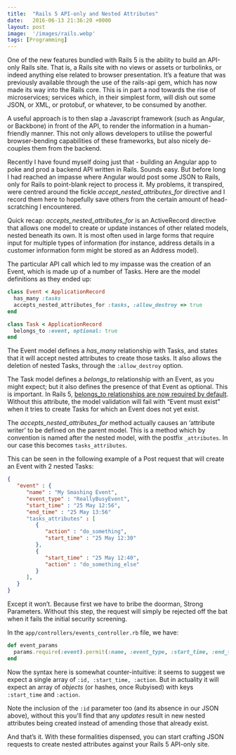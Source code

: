```yaml
---
title:  "Rails 5 API-only and Nested Attributes"
date:   2016-06-13 21:36:20 +0000
layout: post
image:  '/images/rails.webp'
tags: [Programming]
---
```


One of the new features bundled with Rails 5 is the ability to build an API-only Rails site. That is, a Rails site with no views or assets or turbolinks, or indeed anything else related to browser presentation. It’s a feature that was previously available through the use of the rails-api gem, which has now made its way into the Rails core. This is in part a nod towards the rise of microservices; services which, in their simplest form, will dish out some JSON, or XML, or protobuf, or whatever, to be consumed by another.

A useful approach is to then slap a Javascript framework (such as Angular, or Backbone) in front of the API, to render the information in a human-friendly manner. This not only allows developers to utilise the powerful browser-bending capabilities of these frameworks, but also nicely de-couples them from the backend.

Recently I have found myself doing just that - building an Angular app to poke and prod a backend API written in Rails. Sounds easy. But before long I had reached an impasse where Angular would post some JSON to Rails, only for Rails to point-blank reject to process it. My problems, it transpired, were centred around the fickle *accept_nested_attributes_for* directive and I record them here to hopefully save others from the certain amount of head-scratching I encountered.

Quick recap: *accepts_nested_attributes_for* is an ActiveRecord directive that allows one model to create or update instances of other related models, nested beneath its own. It is most often used in large forms that require input for multiple types of information (for instance, address details in a customer information form might be stored as an Address model).

The particular API call which led to my impasse was the creation of an Event, which is made up of a number of Tasks. Here are the model definitions as they ended up:

```ruby
class Event < ApplicationRecord
  has_many :tasks
  accepts_nested_attributes_for :tasks, :allow_destroy => true
end

class Task < ApplicationRecord
  belongs_to :event, optional: true
end
```

The Event model defines a *has_many* relationship with Tasks, and states that it will accept nested attributes to create those tasks. It also allows the deletion of nested Tasks, through the `:allow_destroy` option.

The Task model defines a *belongs_to* relationship with an Event, as you might expect; but it also defines the presence of that Event as optional. This is important. In Rails 5, [belongs_to relationships are now required by default][rails-pr]. Without this attribute, the model validation will fail with “Event must exist” when it tries to create Tasks for which an Event does not yet exist.

The *accepts_nested_attributes_for* method actually causes an ‘attribute writer’ to be defined on the parent model. This is a method which by convention is named after the nested model, with the postfix `_attributes`. In our case this becomes `tasks_attributes`.

This can be seen in the following example of a Post request that will create an Event with 2 nested Tasks:

```json
{
   "event" : {
      "name" : "My Smashing Event",
      "event_type" : "ReallyBusyEvent",
      "start_time" : "25 May 12:56",
      "end_time" : "25 May 13:56"
      "tasks_attributes" : [
         {
            "action" : "do_something",
            "start_time" : "25 May 12:30"
         },
         {
            "start_time" : "25 May 12:40",
            "action" : "do_something_else"
         }
      ],
   }
}
```
Except it won’t. Because first we have to bribe the doorman, Strong Parameters. Without this step, the request will simply be rejected off the bat when it fails the initial security screening.

In the `app/controllers/events_controller.rb` file, we have:

```ruby
def event_params
  params.require(:event).permit(:name, :event_type, :start_time, :end_time, tasks_attributes: [  :id, :start_time, :action ] )
end
```

Now the syntax here is somewhat counter-intuitive: it seems to suggest we expect a single array of `:id, :start_time, :action`. But in actuality it will expect an array of _objects_ (or hashes, once Rubyised) with keys `:start_time` and `:action`.

Note the inclusion of the `:id` parameter too (and its absence in our JSON above), without this you'll find that any _updates_ result in new nested attributes being created instead of amending those that already exist. 

And that’s it. With these formalities dispensed, you can start crafting JSON requests to create nested attributes against your Rails 5 API-only site.

[rails-pr]: https://github.com/rails/rails/pull/18937

